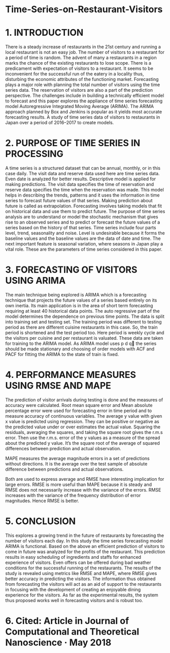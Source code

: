 # Time-Series-on-Restaurant-Visitors

# 1. INTRODUCTION

There is a steady increase of restaurants in the 21st century and running a local restaurant is not an easy job.
The number of visitors to a restaurant for a period of
time is random. The advent of many a restaurants in a
region marks the chance of the existing restaurants to lose
scope. There is a predicament with expectation of visitors to a restaurant. It seems to be inconvenient for the
successful run of the eatery in a locality thus, disturbing
the economic attributes of the functioning market. Forecasting plays a major role with planning the total number
of visitors using the time series data. The reservation of
visitors are also a part of the prediction perspective. The
challenges include in building a technically efficient model
to forecast and this paper explores the appliance of time
series forecasting model Autoregressive Integrated Moving Average (ARIMA). The ARIMA approach planned by
Box and Jenkins is popular as it yields most accurate forecasting results. A study of time series data of visitors to
restaurants in Japan over a period of 2016–2017 to create
models.

# 2. PURPOSE OF TIME SERIES IN PROCESSING

A time series is a structured dataset that can be annual,
monthly, or in this case daily. The visit data and reserve
data used here are time series data. Even date is analyzed for better results. Descriptive model is applied for
making predictions. The visit data specifies the time of
reservation and reserve data specifies the time when the
reservation was made. This model helps in describing the
trends, patterns and it uses the information in time series
to forecast future values of that series. Making prediction about future is called as extrapolation. Forecasting
involves taking models that fit on historical data and use
them to predict future. The purpose of time series analysis
are to understand or model the stochastic mechanism that
gives rise to an observed series and to predict or forecast
the future values of a series based on the history of that
series. Time series include four parts level, trend, seasonality and noise. Level is undesirable because it forms the
baseline values and the baseline values are the
data of date and time. The next important feature is seasonal variation, where seasons in Japan play a vital role.
These are the parameters of time series considered in this
paper.

# 3. FORECASTING OF VISITORS USING ARIMA

The main technique being explored is ARIMA which is a
forecasting technique that projects the future values of a
series based entirely on its own inertia. Its main application
is in the area of short term forecasting requiring at least
40 historical data points. The auto regressive part of the
model determines the dependence on previous time points.
The data is split into training set and testing set. The training period was different to testing period as there are different cuisine restaurants in this case. So, the train period
is shortened and the test period too. Here period is weekly
cycle and the visitors per cuisine and per restaurant is valuated. These data are taken for training to the ARIMA
model. As ARIMA model uses p d q the series should
be made stationary and choosing of order models with
ACF and PACF for fitting the ARIMA to the state of train
is fixed.

# 4. PERFORMANCE MEASURES USING RMSE AND MAPE

The prediction of visitor arrivals during testing is done
and the measures of accuracy were calculated. Root mean
square error and Mean absolute percentage error were used
for forecasting error in time period and to measure accuracy of continuous variables. The average y value with
given x value is predicted using regression. They can be
positive or negative as the predicted value under or over
estimates the actual value. Squaring the residuals, averaging the squares, and taking the square root gives the r.m.s
error. Then use the r.m.s. error of the y values as a measure of the spread about the predicted y value. It’s the
square root of the average of squared differences between
prediction and actual observation.

MAPE measures the average magnitude errors in a set of
predictions without directions. It is the average over the
test sample of absolute difference between predictions and
actual observations.

Both are used to express average and RMSE have interesting implication for large errors. RMSE is more useful
than MAPE because it is steady and RMSE does not necessarily increase with the variance of the errors. RMSE
increases with the variance of the frequency distribution
of error magnitudes. Hence RMSE is better.

# 5. CONCLUSION

This explores a growing trend in the future of restaurants by forecasting the number of visitors each day. In this
study the time series forecasting model ARIMA is functional. Based on the above an efficient prediction of visitors to come in future was analyzed for the profits of the
restaurant. This prediction results in easy scheduling of
ingredients and staffs for enhanced experience of visitors.
Even offers can be offered during bad weather conditions
for the successful running of the restaurants. The results of
the study is revealed using metrics like RMSE and MAPE,
where RMSE gives better accuracy in predicting the visitors. The information thus obtained from forecasting the
visitors will act as an aid of support to the restaurants in
focusing with the development of creating an enjoyable
dining experience for the visitors. As far as the experimental results, the system thus proposed works well in
forecasting visitors and is robust too.

# 6. Cited: Article  in  Journal of Computational and Theoretical Nanoscience · May 2018

